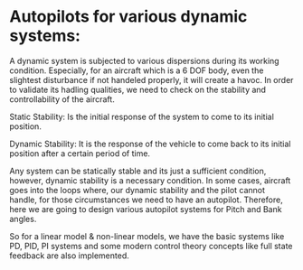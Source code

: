 # Autopilots for various dynamic systems: 

A dynamic system is subjected to various dispersions during its working condition. Especially, for an aircraft which is a 6 DOF body, even the slightest disturbance if not handeled properly, it will create a havoc. In order to validate its hadling qualities, we need to check on the stability and controllability of the aircraft. 

Static Stability: Is the initial response of the system to come to its initial position.

Dynamic Stability: It is the response of the vehicle to come back to its initial position after a certain period of time. 

Any system can be statically stable and its just a sufficient condition, however, dynamic stability is a necessary condition. In some cases, aircraft goes into the loops where, our dynamic stability and the pilot cannot handle, for those circumstances we need to have an autopilot. Therefore, here we are going to design various autopilot systems for Pitch and Bank angles. 

So for a linear model & non-linear models, we have the basic systems like PD, PID, PI systems and some modern control theory concepts like full state feedback are also implemented.
